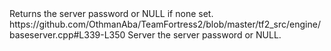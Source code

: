 <function name="GetPassword" parent="IServer" type="classfunc">
	<description>Returns the server password or NULL if none set.</description>
	<source>https://github.com/OthmanAba/TeamFortress2/blob/master/tf2_src/engine/baseserver.cpp#L339-L350</source>
	<realm>Server</realm>
	<rets>
		<ret name="password" type="const char*">the server password or NULL.</ret>
	</rets>
</function>